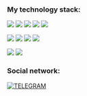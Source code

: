 ### My technology stack:

<img src="https://img.shields.io/badge/HTML-black?style=for-the-badge&logo=html5&logoColor=#DD4B25FF"/> <img src="https://img.shields.io/badge/CSS-black?style=for-the-badge&logo=css3&logoColor=blue"/> <img src="https://img.shields.io/badge/BOOTSTRAP-black?style=for-the-badge&logo=bootstrap&logoColor=#6D11EE"/> <img src="https://img.shields.io/badge/JAVASCRIPT-black?style=for-the-badge&logo=javascript&logoColor=#F7DF1E"/> <img src="https://img.shields.io/badge/DOCKER-black?style=for-the-badge&logo=docker&logoColor=#F7DF1E"/> 

<img src="https://img.shields.io/badge/JQUERY-black?style=for-the-badge&logo=jquery&logoColor=blue"/> <img src="https://img.shields.io/badge/REACT-black?style=for-the-badge&logo=react&logoColor=#5ED3F3FF"/> <img src="https://img.shields.io/badge/REDUX-black?style=for-the-badge&logo=redux&logoColor=violet"/> <img src="https://img.shields.io/badge/GIT-black?style=for-the-badge&logo=git&logoColor=#DD4B25FF"/>  

<img src="https://img.shields.io/badge/NODE-black?style=for-the-badge&logo=node&logoColor=#FFFFFF"/> <img src="https://img.shields.io/badge/GITHUB-black?style=for-the-badge&logo=github&logoColor=#FFFFFF"/> 

<!-- [![Top Langs](https://github-readme-stats.vercel.app/api/top-langs/?username=BulavaSemen&layout=compact&theme=dark)](https://github.com/BulavaSemen/github-readme-stats) -->

### Social network:

[![TELEGRAM](https://img.shields.io/badge/TELEGRAM-black?style=for-the-badge&logo=telegram&logoColor=#2BA6E1)](https://t.me/semenbulava)




